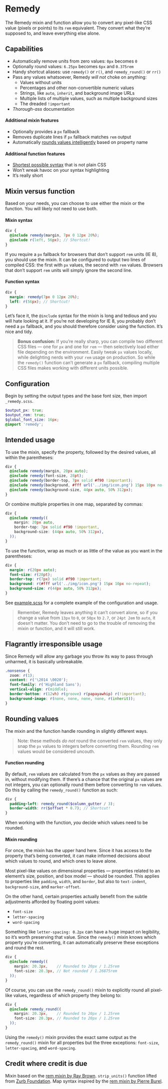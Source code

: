 # Remedy

The Remedy mixin and function allow you to convert any pixel-like CSS value (pixels or points) to its `rem` equivalent. They convert what they’re supposed to, and leave everything else alone.


## Capabilities

- Automatically remove units from zero values: `0px` becomes `0`
- Optionally round values: `6.25px` becomes `6px` and `0.375rem`
- Handy shortcut aliases: use `remedy()` or `r()`, and `remedy_round()` or `rr()`
- Pass any values whatsoever, Remedy *will not* choke on anything:
  - Values without units
  - Percentages and other non-convertible numeric values
  - Strings, like `auto`, `inherit`, and background image URLs
  - Multiple lists of multiple values, such as multiple background sizes
  - The dreaded `!important`
- *Thorough-ass* documentation

#### Additional mixin features
- Optionally provides a `px` fallback
- Removes duplicate lines if `px` fallback matches `rem` output
- Automatically [rounds values intelligently](#mixin-rounding) based on property name

#### Additional function features
- [Shortest possible syntax](#function-syntax) that is not plain CSS
- Won’t wreak havoc on your syntax highlighting
- It’s really short


## Mixin versus function

Based on your needs, you can choose to use either the mixin or the function. You will likely not need to use both.

#### Mixin syntax

```scss
div {
  @include remedy(margin, 7px 0 12px 20%);
  @include r(left, 56px); // Shortcut!
}
```

If you require a `px` fallback for browsers that don’t support `rem` units (IE 8), you should use the mixin. It can be configured to output two lines of compiled CSS: the first with `px` values, the second with `rem` values. Browsers that don’t support `rem` units will simply ignore the second line.

#### Function syntax

```scss
div {
  margin: remedy(7px 0 12px 20%);
  left: r(56px); // Shortcut!
}
```

Let’s face it, the `@include` syntax for the mixin is long and tedious and you will hate looking at it. If you’re not developing for IE 8, you probably don’t need a `px` fallback, and you should therefore consider using the function. It’s nice and tidy.

> **Bonus confusion:** If you’re really sharp, you can compile two different CSS files — one for `px` and one for `rem` — then selectively load either file depending on the environment. Easily tweak `px` values locally, while delighting nerds with your `rem` usage on production. So while the `remedy()` function can’t generate a `px` fallback, compiling multiple CSS files makes working with different units possible.


## Configuration

Begin by setting the output types and the base font size, then import `_remedy.scss`.

```scss
$output_px: true;
$output_rem: true;
$global_font_size: 16px;
@import 'remedy';
```


## Intended usage

To use the mixin, specify the property, followed by the desired values, all within the parentheses:

```scss
div {
  @include remedy(margin, 20px auto);
  @include remedy(font-size, 28pt);
  @include remedy(border-top, 7px solid #f90 !important);
  @include remedy(background, #fff url('../img/icon.png') 15px 10px no-repeat);
  @include remedy(background-size, 44px auto, 50% 312px);
}
```

Or combine multiple properties in one map, separated by commas:

```scss
div {
  @include remedy((
    margin: 20px auto,
    border-top: 7px solid #f90 !important,
    background-size: (44px auto, 50% 312px),
  ));
}
```

To use the function, wrap as much or as little of the value as you want in the parentheses:

```scss
div {
  margin: r(20px auto);
  font-size: r(28pt);
  border-top: r(7px) solid #f90 !important;
  background: r(#fff url('../img/icon.png') 15px 10px no-repeat);
  background-size: r(44px auto, 50% 312px);
}
```

See [example.scss](scss/example.scss) for a complete example of the configuration and usage.

> Remember, Remedy leaves anything it can’t convert alone, so if you change a value from `13px` to `0`, or `50px` to `2.7`, or `24pt 2em` to `auto`, it doesn’t matter. You don’t need to go to the trouble of removing the mixin or function, and it will still work.


## Flagrantly irresponsible usage

Since Remedy will allow any garbage you throw its way to pass through unharmed, it is basically unbreakable.

```scss
.nonsense {
  zoom: r(1);
  content: r('\2014 \0020');
  font-family: r('Highland Sans');
  vertical-align: r(middle);
  border-bottom: r(12vh) r(groove) r(papayawhip) r(!important);
  background-image: r(none, none, none, none, r(inherit));
}
```


## Rounding values

The mixin and the function handle rounding in slightly different ways.

> Note: these methods *do not* round the converted `rem` values, they only snap the `px` values to integers before converting them. Rounding `rem` values would be considered uncouth.

#### Function rounding

By default, `rem` values are calculated from the `px` values as they are passed in, without modifying them. If there’s a chance that the original `px` values are not integers, you can optionally round them before converting to `rem` values. Do this by calling the `remedy_round()` function as such:

```scss
div {
  padding-left: remedy_round($column_gutter / 3);
  border-width: rr($offset * 0.7); // Shortcut!
}
```

When working with the function, *you* decide which values need to be rounded.

#### Mixin rounding

For once, the mixin has the upper hand here. Since it has access to the property that’s being converted, it can make informed decisions about which values to round, and which ones to leave alone.

Most pixel-like values on dimensional properties — properties related to an element’s size, position, and box model — should be rounded. This applies to properties like `padding`, `width`, and `border`, but also to `text-indent`, `background-size`, and `marker-offset`.

On the other hand, certain properties actually benefit from the subtle adjustments afforded by floating point values:

- `font-size`
- `letter-spacing`
- `word-spacing`

Something like `letter-spacing: 0.2px` can have a huge impact on legibility, so it’s worth preserving that value. Since the `remedy()` mixin knows which property you’re converting, it can automatically preserve these exceptions and round the rest.

```scss
div {
  @include remedy((
    margin: 20.3px,    // Rounded to 20px / 1.25rem
    font-size: 20.3px, // Not rounded / 1.26875rem
  ));
}
```

Of course, you can use the `remedy_round()` mixin to explicitly round all pixel-like values, regardless of which property they belong to:

```scss
div {
  @include remedy_round((
    margin: 20.3px,    // Rounded to 20px / 1.25rem
    font-size: 20.3px, // Rounded to 20px / 1.25rem
  ));
}
```

Using the `remedy()` mixin provides the exact same output as the `remedy_round()` mixin for all properties but the three exceptions: `font-size`, `letter-spacing`, and `word-spacing`.


## Credit where credit is due

Mixin based on the [rem mixin by Ray Brown](https://github.com/bitmanic/rem). `strip_units()` function lifted from [Zurb Foundation](https://github.com/zurb/foundation). Map syntax inspired by the [rem mixin by Pierre Burel](https://github.com/pierreburel/sass-rem).

